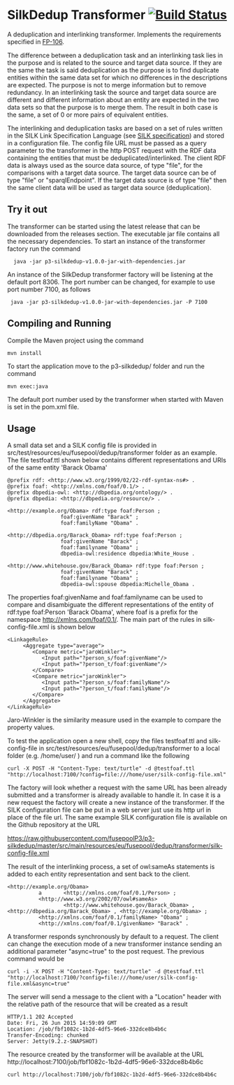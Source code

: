 SilkDedup Transformer [![Build Status](https://travis-ci.org/fusepoolP3/p3-silkdedup.svg)](https://travis-ci.org/fusepoolP3/p3-silkdedup)
=====================

A deduplication and interlinking transformer. Implements the requirements specified in [FP-106](https://fusepool.atlassian.net/browse/FP-106). 

The difference between a deduplication task and an interlinking task lies in the purpose and is related to the source and target data source. If they are the same the task is said deduplication as the purpose is to find duplicate entities within the same data set for which no differences in the descriptions are expected. The purpose is not to merge information but to remove redundancy. In an interlinking task the source and target data source are different and different information about an entity are expected in the two data sets so that the purpose is to merge them. The result in both case is the same, a set of 0 or more pairs of equivalent entities. 

The interlinking and deduplication tasks are based on a set of rules written in the SILK Link Specification Language (see [SILK specification](https://www.assembla.com/wiki/show/silk/Link_Specification_Language)) and stored in a configuration file. The config file URL must be passed as a query parameter to the transformer in the http POST request with the RDF data containing the entities that must be deduplicated/interlinked. The client RDF data is always used as the source data source, of type "file", for the comparisons with a target data source. The target data source can be of type "file" or "sparqlEndpoint". If the target data source is of type "file" then the same client data will be used as target data source (deduplication).

## Try it out
The transformer can be started using the latest release that can be downloaded from the releases section. The executable jar file contains all the necessary dependencies. To start an instance of the transformer factory run the command

      java -jar p3-silkdedup-v1.0.0-jar-with-dependencies.jar
    
An instance of the SilkDedup transformer factory will be listening at the default port 8306. The port number can be changed, for example to use port number 7100, as follows

     java -jar p3-silkdedup-v1.0.0-jar-with-dependencies.jar -P 7100
     
## Compiling and Running 
Compile the Maven project using the command

    mvn install

To start the application move to the p3-silkdedup/ folder and run the command

    mvn exec:java

The default port number used by the transformer when started with Maven is set in the pom.xml file.

## Usage

A small data set and a SILK config file is provided in src/test/resources/eu/fusepool/dedup/transformer folder as an example. The file testfoaf.ttl shown below contains different representations and URIs of the same entity 'Barack Obama'

    @prefix rdf: <http://www.w3.org/1999/02/22-rdf-syntax-ns#> .
    @prefix foaf: <http://xmlns.com/foaf/0.1/> .
    @prefix dbpedia-owl: <http://dbpedia.org/ontology/> .
    @prefix dbpedia: <http://dbpedia.org/resource/> .

    <http://example.org/Obama> rdf:type foaf:Person ;
                     foaf:givenName "Barack" ;
                     foaf:familyName "Obama" .

    <http://dbpedia.org/Barack_Obama> rdf:type foaf:Person ;
                     foaf:givenName "Barack" ;
                     foaf:familyname "Obama" ;
                     dbpedia-owl:residence dbpedia:White_House .

    <http://www.whitehouse.gov/Barack_Obama> rdf:type foaf:Person ;
                     foaf:givenName "Barack" ;
                     foaf:familyname "Obama" ;
                     dbpedia-owl:spouse dbpedia:Michelle_Obama .

The properties foaf:givenName and foaf:familyname can be used to compare and disambiguate the different representations of the
entity of rdf:type foaf:Person 'Barack Obama', where foaf is a prefix for the namespace http://xmlns.com/foaf/0.1/. The main part of the rules in silk-config-file.xml is shown below

    <LinkageRule>
         <Aggregate type="average">
            <Compare metric="jaroWinkler">
               <Input path="?person_s/foaf:givenName"/>
               <Input path="?person_t/foaf:givenName"/>
            </Compare>
            <Compare metric="jaroWinkler">
               <Input path="?person_s/foaf:familyName"/>
               <Input path="?person_t/foaf:familyName"/>
            </Compare>
         </Aggregate>
    </LinkageRule>

Jaro-Winkler is the similarity measure used in the example to compare the property values.

To test the application open a new shell, copy the files testfoaf.ttl and silk-config-file in src/test/resources/eu/fusepool/dedup/transformer to a local folder (e.g. /home/user/ ) and run a command like the following

    curl -X POST -H "Content-Type: text/turtle" -d @testfoaf.ttl "http://localhost:7100/?config=file:///home/user/silk-config-file.xml"

The factory will look whether a request with the same URL has been already submitted and a transformer is already available to handle it. In case it is a new request the factory will create a new instance of the transformer. If the SILK configuration file can be put in a web server just use its http url in place of the file url. The same example SILK configuration file is available on the Github repository at the URL

https://raw.githubusercontent.com/fusepoolP3/p3-silkdedup/master/src/main/resources/eu/fusepool/dedup/transformer/silk-config-file.xml

The result of the interlinking process, a set of owl:sameAs statements is added to each entity representation and sent back to the client.

    <http://example.org/Obama>
              a       <http://xmlns.com/foaf/0.1/Person> ;
              <http://www.w3.org/2002/07/owl#sameAs>
                      <http://www.whitehouse.gov/Barack_Obama> , <http://dbpedia.org/Barack_Obama> , <http://example.org/Obama> ;
              <http://xmlns.com/foaf/0.1/familyName> "Obama" ;
              <http://xmlns.com/foaf/0.1/givenName> "Barack" .

              
A transformer responds synchronously by default to a request. The client can change the execution mode of a new transformer instance sending an additional parameter "async=true" to the post request. The previous command would be

    curl -i -X POST -H "Content-Type: text/turtle" -d @testfoaf.ttl "http://localhost:7100/?config=file:///home/user/silk-config-file.xml&async=true"
    
The server will send a message to the client with a "Location" header with the relative path of the resource that will be created as a result 

    HTTP/1.1 202 Accepted
    Date: Fri, 26 Jun 2015 14:59:09 GMT
    Location: /job/fbf1082c-1b2d-4df5-96e6-332dce8b4b6c
    Transfer-Encoding: chunked
    Server: Jetty(9.2.z-SNAPSHOT)

The resource created by the transformer will be available at the URL http://localhost:7100/job/fbf1082c-1b2d-4df5-96e6-332dce8b4b6c

    curl http://localhost:7100/job/fbf1082c-1b2d-4df5-96e6-332dce8b4b6c
              